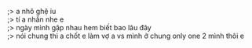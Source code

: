 ;> a nhô ghệ iu<br>
;> tí a nhắn nhe e<br>
;> ngày mình gặp nhau hem biết bao lâu đây<br>
;> nói chung thì a chốt e làm vợ a vs mình ở chung only one 2 mình thôi e
